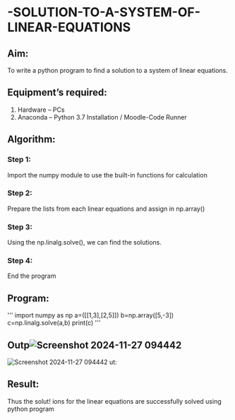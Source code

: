 # -SOLUTION-TO-A-SYSTEM-OF-LINEAR-EQUATIONS
## Aim:
To write a python program to find a solution to a system of linear equations.
## Equipment’s required:
1. 	Hardware – PCs
2. 	Anaconda – Python 3.7 Installation / Moodle-Code Runner
## Algorithm:
### Step 1: 
Import the numpy module to use the built-in functions for calculation
### Step 2: 
Prepare the lists from each linear equations and assign in np.array()
### Step 3: 
Using the np.linalg.solve(), we can find the solutions.
### Step 4: 
End the program
## Program:
'''
import numpy as np
a=([[1,3],[2,5]])
b=np.array([5,-3])
c=np.linalg.solve(a,b)
print(c)
'''
## Outp![Screenshot 2024-11-27 094442](https://github.com/user-attachments/assets/17d7114b-ee34-41e0-b01b-790f11cd291a)
![Screenshot 2024-11-27 094442](https://github.com/user-attachments/assets/33565404-6deb-4f51-811c-5bc78562465c)
ut:

## Result: 
Thus the solut!
ions for the linear equations are successfully solved using python program

